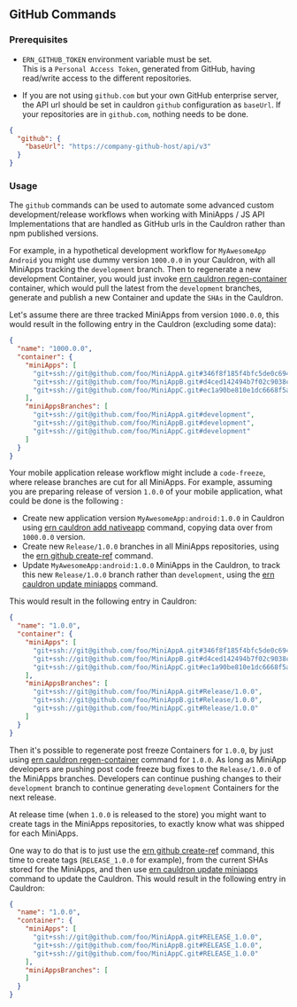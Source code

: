 ## GitHub Commands

### Prerequisites

- `ERN_GITHUB_TOKEN` environment variable must be set.   
This is a `Personal Access Token`, generated from GitHub, having read/write access to the different repositories.

- If you are not using `github.com` but your own GitHub enterprise server, the API url should be set in cauldron `github` configuration as `baseUrl`. If your repositories are in `github.com`, nothing needs to be done.

```json
{
  "github": {
    "baseUrl": "https://company-github-host/api/v3"
  }
}
```

### Usage

The `github` commands can be used to automate some advanced custom development/release workflows when working with MiniApps / JS API Implementations that are handled as GitHub urls in the Cauldron rather than npm published versions.

For example, in a hypothetical development workflow for `MyAwesomeApp Android` you might use dummy version `1000.0.0` in your Cauldron, with all MiniApps tracking the `development` branch. Then to regenerate a new development Container, you would just invoke [ern cauldron regen-container] container, which would pull the latest from the `development` branches, generate and publish a new Container and update the `SHAs` in the Cauldron.

Let's assume there are three tracked MiniApps from version `1000.0.0`, this would result in the following entry in the Cauldron (excluding some data):

```json
{
  "name": "1000.0.0",
  "container": {
    "miniApps": [
      "git+ssh://git@github.com/foo/MiniAppA.git#346f8f185f4bfc5de0c694918e131eec1847dab0",
      "git+ssh://git@github.com/foo/MiniAppB.git#d4ced142494b7f02c9038c805ca13229d2e32415",
      "git+ssh://git@github.com/foo/MiniAppC.git#ec1a90be810e1dc6668f5a7c2ec25e3302799cdd"
    ],
    "miniAppsBranches": [
      "git+ssh://git@github.com/foo/MiniAppA.git#development",
      "git+ssh://git@github.com/foo/MiniAppB.git#development",
      "git+ssh://git@github.com/foo/MiniAppC.git#development"
    ]
  }
}
```

Your mobile application release workflow might include a `code-freeze`, where release branches are cut for all MiniApps.
For example, assuming you are preparing release of version `1.0.0` of your mobile application, what could be done is the following :

- Create new application version `MyAwesomeApp:android:1.0.0` in Cauldron using [ern cauldron add nativeapp] command, copying data over from `1000.0.0` version.
- Create new `Release/1.0.0` branches in all MiniApps repositories, using the [ern github create-ref] command.
- Update `MyAwesomeApp:android:1.0.0` MiniApps in the Cauldron, to track this new `Release/1.0.0` branch rather than `development`, using the [ern cauldron update miniapps] command.

This would result in the following entry in Cauldron:

```json
{
  "name": "1.0.0",
  "container": {
    "miniApps": [
      "git+ssh://git@github.com/foo/MiniAppA.git#346f8f185f4bfc5de0c694918e131eec1847dab0",
      "git+ssh://git@github.com/foo/MiniAppB.git#d4ced142494b7f02c9038c805ca13229d2e32415",
      "git+ssh://git@github.com/foo/MiniAppC.git#ec1a90be810e1dc6668f5a7c2ec25e3302799cdd"
    ],
    "miniAppsBranches": [
      "git+ssh://git@github.com/foo/MiniAppA.git#Release/1.0.0",
      "git+ssh://git@github.com/foo/MiniAppB.git#Release/1.0.0",
      "git+ssh://git@github.com/foo/MiniAppC.git#Release/1.0.0"
    ]
  }
}
```

Then it's possible to regenerate post freeze Containers for `1.0.0`, by just using [ern cauldron regen-container] command for `1.0.0`. As long as MiniApp developers are pushing post code freeze bug fixes to the `Release/1.0.0` of the MiniApps branches. Developers can continue pushing changes to their `development` branch to continue generating `development` Containers for the next release.

At release time (when `1.0.0` is released to the store) you might want to create tags in the MiniApps repositories, to exactly know what was shipped for each MiniApps.

One way to do that is to just use the [ern github create-ref] command, this time to create tags (`RELEASE_1.0.0` for example), from the current SHAs stored for the MiniApps, and then use [ern cauldron update miniapps] command to update the Cauldron. This would result in the following entry in Cauldron:

```json
{
  "name": "1.0.0",
  "container": {
    "miniApps": [
      "git+ssh://git@github.com/foo/MiniAppA.git#RELEASE_1.0.0",
      "git+ssh://git@github.com/foo/MiniAppB.git#RELEASE_1.0.0",
      "git+ssh://git@github.com/foo/MiniAppC.git#RELEASE_1.0.0"
    ],
    "miniAppsBranches": [
    ]
  }
}
```

[ern github create-ref]: ./github/create-ref.md
[ern cauldron regen-container]: ./cauldron/regen-container.md
[ern cauldron add nativeapp]: ./cauldron/add/nativeapp.md
[ern cauldron update miniapps]: ./cauldron/update/miniapps.md

